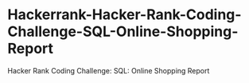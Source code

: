 # Hackerrank-Hacker-Rank-Coding-Challenge-SQL-Online-Shopping-Report
Hacker Rank Coding Challenge: SQL: Online Shopping Report
